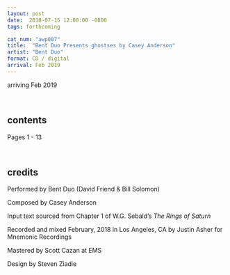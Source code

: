 ```yaml
---
layout: post
date:  2018-07-15 12:00:00 -0800
tags: forthcoming

cat_num: "awp007"
title:  "Bent Duo Presents ghostses by Casey Anderson"
artist: "Bent Duo"
format: CD / digital
arrival: Feb 2019
---
```


arriving Feb 2019

<br/>

## contents

Pages 1 - 13

<br/>

## credits

Performed by Bent Duo (David Friend & Bill Solomon)

Composed by Casey Anderson

Input text sourced from Chapter 1 of W.G. Sebald’s *The Rings of Saturn*

Recorded and mixed February, 2018 in Los Angeles, CA by Justin Asher for Mnemonic Recordings

Mastered by Scott Cazan at EMS

Design by Steven Ziadie
